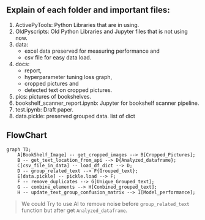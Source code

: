 ## Explain of each folder and important files:

1. ActivePyTools: Python Libraries that are in using.
2. OldPyscripts: Old Python Libraries and Jupyter files that is not using now.
3. data:
   - excel data preserved for measuring performance and
   - csv file for easy data load.
5. docs:
   - report,
   - hyperparameter tuning loss graph,
   - cropped pictures and
   - detected text on cropped pictures.
6. pics: pictures of bookshelves.
7. bookshelf_scanner_report.ipynb: Jupyter for bookshelf scanner pipeline.
8. test.ipynb: Draft paper.
9. data.pickle: preserved grouped data. list of dict

## FlowChart
```mermaid
graph TD;
	A[BookShelf_Image] -- get_cropped_images --> B[Cropped_Pictures];
    B -- get_text_location_from_api --> D{Analyzed_dataframe};
    C[csv_file_in_data] -- load_df_dict --> D;
    D -- group_related_text --> F{Grouped_text};
    E[data.pickle] -- pickle.load --> F;
    F -- remove_duplicates --> G[Unique_Grouped_text];
    G -- combine_elements --> H[Combined_grouped_text];
    H -- update_text_group_confusion_matrix --> I[Model_performance];
```

> We could Try to use AI to remove noise before `group_related_text` function but after get `Analyzed_dataframe`.

